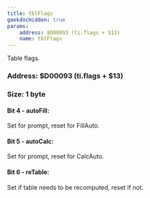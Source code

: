 ```yaml
---
title: tblFlags
geekdocHidden: true
params:
    address: $D00093 (ti.flags + $13)
    name: tblFlags
---
```


Table flags.

### Address: $D00093 (ti.flags + $13)

### Size: 1 byte

#### Bit 4 - autoFill:
Set for prompt, reset for FillAuto.

#### Bit 5 - autoCalc:
Set for prompt, reset for CalcAuto.

#### Bit 6 - reTable:
Set if table needs to be recomputed, reset if not.
